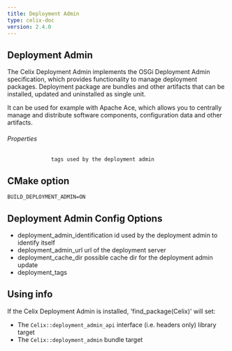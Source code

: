 ```yaml
---
title: Deployment Admin
type: celix-doc
version: 2.4.0
---
```


<!--
Licensed to the Apache Software Foundation (ASF) under one or more
contributor license agreements.  See the NOTICE file distributed with
this work for additional information regarding copyright ownership.
The ASF licenses this file to You under the Apache License, Version 2.0
(the "License"); you may not use this file except in compliance with
the License.  You may obtain a copy of the License at
   
    http://www.apache.org/licenses/LICENSE-2.0

Unless required by applicable law or agreed to in writing, software
distributed under the License is distributed on an "AS IS" BASIS,
WITHOUT WARRANTIES OR CONDITIONS OF ANY KIND, either express or implied.
See the License for the specific language governing permissions and
limitations under the License.
-->

## Deployment Admin

The Celix Deployment Admin implements the OSGi Deployment Admin specification, which provides functionality to manage deployment packages. Deployment package are bundles and other artifacts that can be installed, updated and uninstalled as single unit.

It can be used for example with Apache Ace, which allows you to centrally manage and distribute software components, configuration data and other artifacts.

###### Properties
                  tags used by the deployment admin

## CMake option
    BUILD_DEPLOYMENT_ADMIN=ON

## Deployment Admin Config Options

- deployment_admin_identification     id used by the deployment admin to identify itself
- deployment_admin_url                url of the deployment server
- deployment_cache_dir                possible cache dir for the deployment admin update
- deployment_tags

## Using info

If the Celix Deployment Admin is installed, 'find_package(Celix)' will set:
 - The `Celix::deployment_admin_api` interface (i.e. headers only) library target
 - The `Celix::deployment_admin` bundle target
